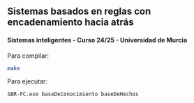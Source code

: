 ## Sistemas basados en reglas con encadenamiento hacia atrás  
#### Sistemas inteligentes - Curso 24/25 - Universidad de Murcia  

Para compilar:  
```bash
make
```  
  
Para ejecutar:  
```bash
SBR-FC.exe baseDeConocimiento baseDeHechos
```